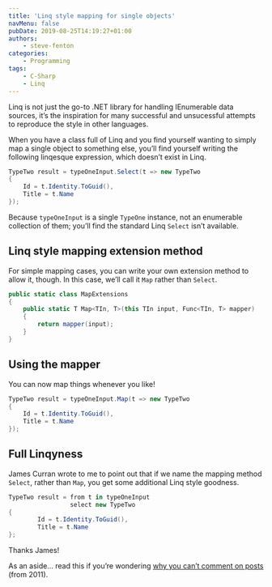 ```yaml
---
title: 'Linq style mapping for single objects'
navMenu: false
pubDate: 2019-08-25T14:19:27+01:00
authors:
    - steve-fenton
categories:
    - Programming
tags:
    - C-Sharp
    - Linq
---
```


Linq is not just the go-to .NET library for handling IEnumerable data sources, it’s the inspiration for many successful and unsucessful attempts to reproduce the style in other languages.

When you have a class full of Linq and you find yourself wanting to simply map a single object to something else, you’ll find yourself writing the following linqesque expression, which doesn’t exist in Linq.

```csharp
TypeTwo result = typeOneInput.Select(t => new TypeTwo
{
    Id = t.Identity.ToGuid(),
    Title = t.Name
});
```

Because `typeOneInput` is a single `TypeOne` instance, not an enumerable collection of them; you’ll find the standard Linq `Select` isn’t available.

## Linq style mapping extension method

For simple mapping cases, you can write your own extension method to allow it, though. In this case, we’ll call it `Map` rather than `Select`.

```csharp
public static class MapExtensions
{
    public static T Map<TIn, T>(this TIn input, Func<TIn, T> mapper)
    {
        return mapper(input);
    }
}
```

## Using the mapper

You can now map things whenever you like!

```csharp
TypeTwo result = typeOneInput.Map(t => new TypeTwo
{
    Id = t.Identity.ToGuid(),
    Title = t.Name
});
```

## Full Linqyness

James Curran wrote to me to point out that if we name the mapping method `Select`, rather than `Map`, you get some additional Linq style goodness.

```csharp
TypeTwo result = from t in typeOneInput
                 select new TypeTwo
{
        Id = t.Identity.ToGuid(),
        Title = t.Name
};
```

Thanks James!

As an aside… read this if you’re wondering [why you can’t comment on posts](/blog/2011/09/blog-comments/) (from 2011).